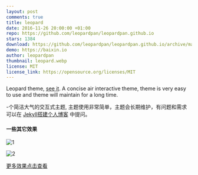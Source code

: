 ```yaml
---
layout: post
comments: true
title: leopard
date: 2016-11-26 20:00:00 +01:00
repo: https://github.com/leopardpan/leopardpan.github.io
stars: 1384
download: https://github.com/leopardpan/leopardpan.github.io/archive/master.zip
demo: https://baixin.io
author: leopardpan
thumbnail: leopard.webp
license: MIT
license_link: https://opensource.org/licenses/MIT
---
```


Leopard theme, [see it](https://baixin.io/#blog). A concise air interactive theme, theme is very easy to use and theme will maintain for a long time.

-个简洁大气的交互式主题, 主题使用非常简单，主题会长期维护，有问题和需求可以在 [Jekyll搭建个人博客](https://baixin.io/2016/10/jekyll_tutorials1/) 中提问。

#### 一些其它效果

![1](https://image-static.segmentfault.com/245/886/2458866428-5838f5bd85bde)

![2](https://image-static.segmentfault.com/357/248/3572482555-5838f5d1a8ac1_fix732)

[更多效果点击查看](https://baixin.io)
